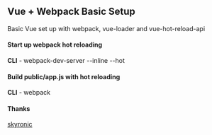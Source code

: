 ## Vue + Webpack Basic Setup

Basic Vue set up with webpack, vue-loader and vue-hot-reload-api

#### Start up webpack hot reloading

**CLI** - webpack-dev-server --inline --hot

#### Build public/app.js with hot reloading

**CLI** - webpack

#### Thanks

[skyronic](https://github.com/skyronic)
